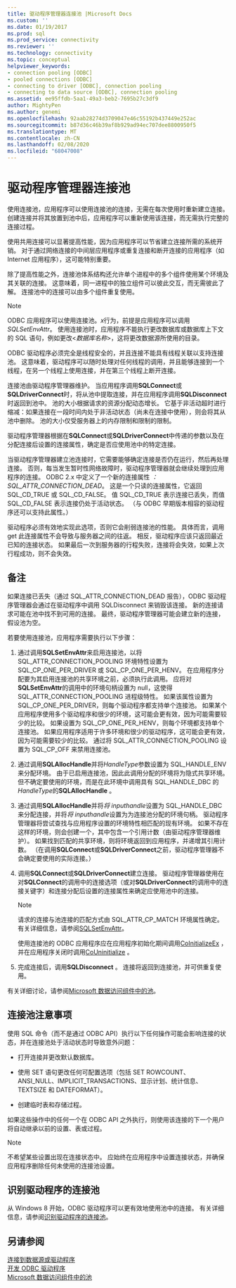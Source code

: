 ```yaml
---
title: 驱动程序管理器连接池 |Microsoft Docs
ms.custom: ''
ms.date: 01/19/2017
ms.prod: sql
ms.prod_service: connectivity
ms.reviewer: ''
ms.technology: connectivity
ms.topic: conceptual
helpviewer_keywords:
- connection pooling [ODBC]
- pooled connections [ODBC]
- connecting to driver [ODBC], connection pooling
- connecting to data source [ODBC], connection pooling
ms.assetid: ee95ffdb-5aa1-49a3-beb2-7695b27c3df9
author: MightyPen
ms.author: genemi
ms.openlocfilehash: 92aab28274d3709047e46c55192b437449e252ac
ms.sourcegitcommit: b87d36c46b39af8b929ad94ec707dee8800950f5
ms.translationtype: MT
ms.contentlocale: zh-CN
ms.lasthandoff: 02/08/2020
ms.locfileid: "68047008"
---
```

# <a name="driver-manager-connection-pooling"></a>驱动程序管理器连接池
使用连接池，应用程序可以使用连接池的连接，无需在每次使用时重新建立连接。 创建连接并将其放置到池中后，应用程序可以重新使用该连接，而无需执行完整的连接过程。  
  
 使用共用连接可以显著提高性能，因为应用程序可以节省建立连接所需的系统开销。 对于通过网络连接的中间层应用程序或重复连接和断开连接的应用程序（如 Internet 应用程序），这可能特别重要。  
  
 除了提高性能之外，连接池体系结构还允许单个进程中的多个组件使用某个环境及其关联的连接。 这意味着，同一进程中的独立组件可以彼此交互，而无需彼此了解。 连接池中的连接可以由多个组件重复使用。  
  
> [!NOTE]
>  ODBC 应用程序可以使用连接池。*x*行为，前提是应用程序可以调用*SQLSetEnvAttr*。 使用连接池时，应用程序不能执行更改数据库或数据库上下文的 SQL 语句，例如更改\<*数据库名称*>，这将更改数据源所使用的目录。  


 ODBC 驱动程序必须完全是线程安全的，并且连接不能具有线程关联以支持连接池。 这意味着，驱动程序可以随时处理对任何线程的调用，并且能够连接到一个线程，在另一个线程上使用连接，并在第三个线程上断开连接。  
  
 连接池由驱动程序管理器维护。 当应用程序调用**SQLConnect**或**SQLDriverConnect**时，将从池中提取连接，并在应用程序调用**SQLDisconnect**时返回到池中。 池的大小根据请求的资源分配动态增长。 它基于非活动超时进行缩减：如果连接在一段时间内处于非活动状态（尚未在连接中使用），则会将其从池中删除。 池的大小仅受服务器上的内存限制和限制的限制。  
  
 驱动程序管理器根据在**SQLConnect**或**SQLDriverConnect**中传递的参数以及在分配连接后设置的连接属性，确定是否应使用池中的特定连接。  
  
 当驱动程序管理器建立池连接时，它需要能够确定连接是否仍在运行，然后再处理连接。 否则，每当发生暂时性网络故障时，驱动程序管理器就会继续处理到应用程序的连接。 ODBC 2.x 中定义了一个新的连接属性 *： SQL_ATTR_CONNECTION_DEAD*。 这是一个只读的连接属性，它返回 SQL_CD_TRUE 或 SQL_CD_FALSE。 值 SQL_CD_TRUE 表示连接已丢失，而值 SQL_CD_FALSE 表示连接仍处于活动状态。 （与 ODBC 早期版本相容的驱动程序还可以支持此属性。）  
  
 驱动程序必须有效地实现此选项，否则它会削弱连接池的性能。 具体而言，调用 get 此连接属性不会导致与服务器之间的往返。 相反，驱动程序应该只返回最近已知的连接状态。 如果最后一次到服务器的行程失败，连接将会失效，如果上次行程成功，则不会失效。  
  
## <a name="remarks"></a>备注  
 如果连接已丢失（通过 SQL_ATTR_CONNECTION_DEAD 报告），ODBC 驱动程序管理器会通过在驱动程序中调用 SQLDisconnect 来销毁该连接。 新的连接请求可能在池中找不到可用的连接。 最终，驱动程序管理器可能会建立新的连接，假设池为空。  
  
 若要使用连接池，应用程序需要执行以下步骤：  
  
1.  通过调用**SQLSetEnvAttr**来启用连接池，以将 SQL_ATTR_CONNECTION_POOLING 环境特性设置为 SQL_CP_ONE_PER_DRIVER 或 SQL_CP_ONE_PER_HENV。 在应用程序分配要为其启用连接池的共享环境之前，必须执行此调用。 应将对**SQLSetEnvAttr**的调用中的环境句柄设置为 null，这使得 SQL_ATTR_CONNECTION_POOLING 进程级特性。 如果该属性设置为 SQL_CP_ONE_PER_DRIVER，则每个驱动程序都支持单个连接池。 如果某个应用程序使用多个驱动程序和很少的环境，这可能会更有效，因为可能需要较少的比较。 如果设置为 SQL_CP_ONE_PER_HENV，则每个环境都支持单个连接池。 如果应用程序适用于许多环境和很少的驱动程序，这可能会更有效，因为可能需要较少的比较。 通过将 SQL_ATTR_CONNECTION_POOLING 设置为 SQL_CP_OFF 来禁用连接池。  
  
2.  通过调用**SQLAllocHandle**并将*HandleType*参数设置为 SQL_HANDLE_ENV 来分配环境。 由于已启用连接池，因此此调用分配的环境将为隐式共享环境。 但不确定要使用的环境，而是在此环境中调用具有 SQL_HANDLE_DBC 的*HandleType*的**SQLAllocHandle** 。  
  
3.  通过调用**SQLAllocHandle**并将*将 inputhandle*设置为 SQL_HANDLE_DBC 来分配连接，并将*将 inputhandle*设置为为连接池分配的环境句柄。 驱动程序管理器将尝试查找与应用程序设置的环境特性相匹配的现有环境。 如果不存在这样的环境，则会创建一个，其中包含一个引用计数（由驱动程序管理器维护）。 如果找到匹配的共享环境，则将环境返回到应用程序，并递增其引用计数。 （在调用**SQLConnect**或**SQLDriverConnect**之前，驱动程序管理器不会确定要使用的实际连接。）  
  
4.  调用**SQLConnect**或**SQLDriverConnect**建立连接。 驱动程序管理器使用在对**SQLConnect**的调用中的连接选项（或对**SQLDriverConnect**的调用中的连接关键字）和连接分配后设置的连接属性来确定应使用池中的连接。  
  
    > [!NOTE]  
    >  请求的连接与池连接的匹配方式由 SQL_ATTR_CP_MATCH 环境属性确定。 有关详细信息，请参阅[SQLSetEnvAttr](../../../odbc/reference/syntax/sqlsetenvattr-function.md)。  
  
     使用连接池的 ODBC 应用程序应在应用程序初始化期间调用[CoInitializeEx](https://go.microsoft.com/fwlink/?LinkID=116307) ，并在应用程序关闭时调用[CoUninitialize](https://go.microsoft.com/fwlink/?LinkId=116310) 。  
  
5.  完成连接后，调用**SQLDisconnect** 。 连接将返回到连接池，并可供重复使用。  
  
 有关详细讨论，请参阅[Microsoft 数据访问组件中的池](https://go.microsoft.com/fwlink/?LinkId=120776)。  
  
## <a name="connection-pooling-considerations"></a>连接池注意事项  
 使用 SQL 命令（而不是通过 ODBC API）执行以下任何操作可能会影响连接的状态，并在连接池处于活动状态时导致意外问题：  
  
-   打开连接并更改默认数据库。  
  
-   使用 SET 语句更改任何可配置选项（包括 SET ROWCOUNT、ANSI_NULL、IMPLICIT_TRANSACTIONS、显示计划、统计信息、TEXTSIZE 和 DATEFORMAT）。  
  
-   创建临时表和存储过程。  
  
 如果这些操作中的任何一个在 ODBC API 之外执行，则使用该连接的下一个用户将自动继承以前的设置、表或过程。  
  
> [!NOTE]  
>  不希望某些设置出现在连接状态中。 应始终在应用程序中设置连接状态，并确保应用程序删除任何未使用的连接池设置。  
  
## <a name="driver-aware-connection-pooling"></a>识别驱动程序的连接池  
 从 Windows 8 开始，ODBC 驱动程序可以更有效地使用池中的连接。 有关详细信息，请参阅[识别驱动程序的连接池](../../../odbc/reference/develop-app/driver-aware-connection-pooling.md)。  
  
## <a name="see-also"></a>另请参阅  
 [连接到数据源或驱动程序](../../../odbc/reference/develop-app/connecting-to-a-data-source-or-driver.md)   
 [开发 ODBC 驱动程序](../../../odbc/reference/develop-driver/developing-an-odbc-driver.md)   
 [Microsoft 数据访问组件中的池](https://go.microsoft.com/fwlink/?LinkId=120776)
